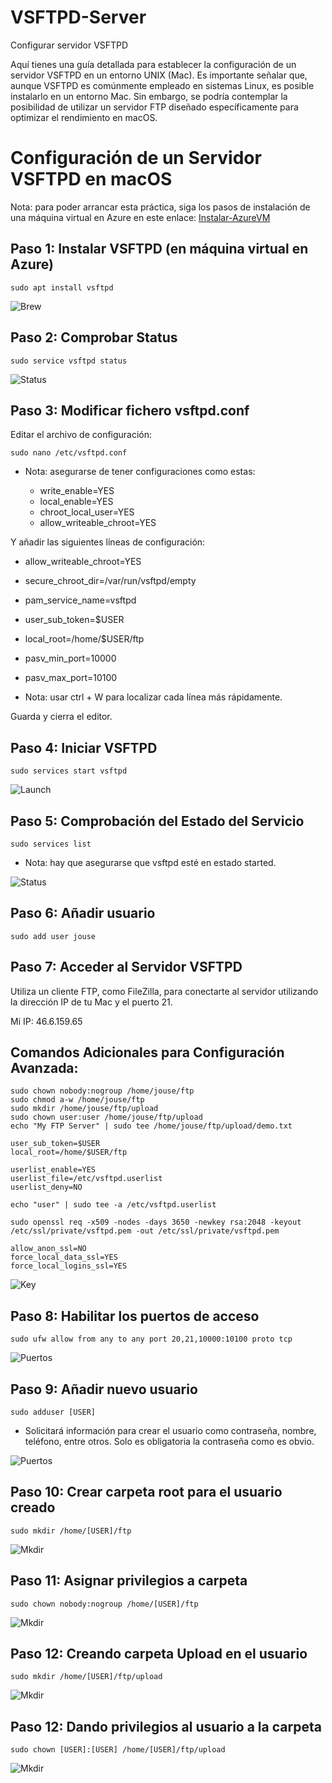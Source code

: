 # VSFTPD-Server
Configurar servidor VSFTPD

Aquí tienes una guía detallada para establecer la configuración de un servidor VSFTPD en un entorno UNIX (Mac). Es importante señalar que, aunque VSFTPD es comúnmente empleado en sistemas Linux, es posible instalarlo en un entorno Mac. Sin embargo, se podría contemplar la posibilidad de utilizar un servidor FTP diseñado específicamente para optimizar el rendimiento en macOS.

# Configuración de un Servidor VSFTPD en macOS

Nota: para poder arrancar esta práctica, siga los pasos de instalación de una máquina virtual en Azure en este enlace:
[Instalar-AzureVM](https://github.com/jousemarquez/Administracion-Servidores-Web)

## Paso 1: Instalar VSFTPD (en máquina virtual en Azure)

    sudo apt install vsftpd

![Brew](https://github.com/jousemarquez/VSFTPD-Server/blob/master/Screenshots/01.png?raw=true)<br>

## Paso 2: Comprobar Status

    sudo service vsftpd status

![Status](https://github.com/jousemarquez/VSFTPD-Server/blob/master/Screenshots/02.png?raw=true)<br>

## Paso 3: Modificar fichero vsftpd.conf

Editar el archivo de configuración:

    sudo nano /etc/vsftpd.conf

- Nota: asegurarse de tener configuraciones como estas:

    - write_enable=YES
    - local_enable=YES
    - chroot_local_user=YES
    - allow_writeable_chroot=YES

Y añadir las siguientes líneas de configuración:

  - allow_writeable_chroot=YES
  - secure_chroot_dir=/var/run/vsftpd/empty
  - pam_service_name=vsftpd
  - user_sub_token=$USER
  - local_root=/home/$USER/ftp
  - pasv_min_port=10000
  - pasv_max_port=10100

- Nota: usar ctrl + W para localizar cada línea más rápidamente.

Guarda y cierra el editor.


## Paso 4: Iniciar VSFTPD

    sudo services start vsftpd

![Launch](https://github.com/jousemarquez/VSFTPD-Server/blob/master/Screenshots/02.png?raw=true)<br>

## Paso 5: Comprobación del Estado del Servicio

    sudo services list

  - Nota: hay que asegurarse que vsftpd esté en estado started.

![Status](https://github.com/jousemarquez/VSFTPD-Server/blob/master/Screenshots/03.png?raw=true)<br>

## Paso 6: Añadir usuario

    sudo add user jouse

## Paso 7: Acceder al Servidor VSFTPD

Utiliza un cliente FTP, como FileZilla, para conectarte al servidor utilizando la dirección IP de tu Mac y el puerto 21.

Mi IP: 46.6.159.65

## Comandos Adicionales para Configuración Avanzada:

    sudo chown nobody:nogroup /home/jouse/ftp
    sudo chmod a-w /home/jouse/ftp
    sudo mkdir /home/jouse/ftp/upload
    sudo chown user:user /home/jouse/ftp/upload
    echo "My FTP Server" | sudo tee /home/jouse/ftp/upload/demo.txt

    user_sub_token=$USER
    local_root=/home/$USER/ftp

    userlist_enable=YES
    userlist_file=/etc/vsftpd.userlist
    userlist_deny=NO

    echo "user" | sudo tee -a /etc/vsftpd.userlist

    sudo openssl req -x509 -nodes -days 3650 -newkey rsa:2048 -keyout /etc/ssl/private/vsftpd.pem -out /etc/ssl/private/vsftpd.pem

    allow_anon_ssl=NO
    force_local_data_ssl=YES
    force_local_logins_ssl=YES

![Key](https://github.com/jousemarquez/VSFTPD-Server/blob/master/Screenshots/key.png?raw=true)<br>

## Paso 8: Habilitar los puertos de acceso

    sudo ufw allow from any to any port 20,21,10000:10100 proto tcp

![Puertos](https://github.com/jousemarquez/VSFTPD-Server/blob/master/Screenshots/04.png?raw=true)<br>

## Paso 9: Añadir nuevo usuario

    sudo adduser [USER]

- Solicitará información para crear el usuario como contraseña, nombre, teléfono, entre otros. Solo es obligatoria la contraseña como es obvio.

![Puertos](https://github.com/jousemarquez/VSFTPD-Server/blob/master/Screenshots/05.png?raw=true)<br>

## Paso 10: Crear carpeta root para el usuario creado

    sudo mkdir /home/[USER]/ftp

![Mkdir](https://github.com/jousemarquez/VSFTPD-Server/blob/master/Screenshots/06.png?raw=true)<br>

## Paso 11: Asignar privilegios a carpeta

    sudo chown nobody:nogroup /home/[USER]/ftp

![Mkdir](https://github.com/jousemarquez/VSFTPD-Server/blob/master/Screenshots/07.png?raw=true)<br>

## Paso 12: Creando carpeta Upload en el usuario

    sudo mkdir /home/[USER]/ftp/upload

![Mkdir](https://github.com/jousemarquez/VSFTPD-Server/blob/master/Screenshots/08.png?raw=true)<br>

## Paso 12: Dando privilegios al usuario a la carpeta

    sudo chown [USER]:[USER] /home/[USER]/ftp/upload

![Mkdir](https://github.com/jousemarquez/VSFTPD-Server/blob/master/Screenshots/09.png?raw=true)<br>
